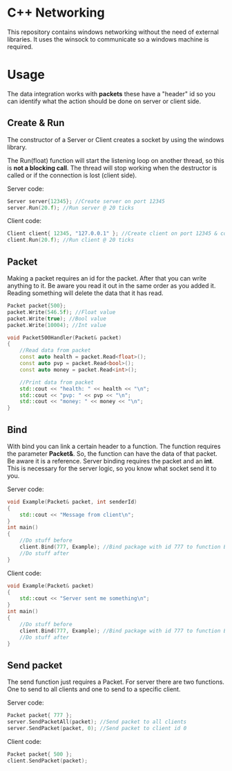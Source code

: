# C++ Networking

This repository contains windows networking without the need of external libraries. It uses the winsock to communicate so a windows machine is required.


# Usage

The data integration works with **packets** these have a "header" id so you can identify what the action should be done on server or client side.

## Create & Run
The constructor of a Server or Client creates a socket by using the windows library.

The Run(float) function will start the listening loop on another thread, so this is **not a blocking call**. The thread will stop working when the destructor is called or if the connection is lost (client side).

Server code:
```cpp
Server server{12345}; //Create server on port 12345
server.Run(20.f); //Run server @ 20 ticks
```
Client code:
```cpp
Client client{ 12345, "127.0.0.1" }; //Create client on port 12345 & connect to server with ip 127.0.0.1
client.Run(20.f); //Run client @ 20 ticks
```

## Packet
Making a packet requires an id for the packet. After that you can write anything to it. Be aware you read it out in the same order as you added it. Reading something will delete the data that it has read.

```cpp
Packet packet{500};
packet.Write(546.5f); //Float value
packet.Write(true); //Bool value
packet.Write(10004); //Int value
```

```cpp
void Packet500Handler(Packet& packet)
{
    //Read data from packet
    const auto health = packet.Read<float>();
    const auto pvp = packet.Read<bool>();
    const auto money = packet.Read<int>();

    //Print data from packet
    std::cout << "health: " << health << "\n";
    std::cout << "pvp: " << pvp << "\n";
    std::cout << "money: " << money << "\n";
}
```


## Bind
With bind you can link a certain header to a function. The function requires the parameter **Packet&**. So, the function can have the data of that packet. Be aware it is a reference. Server binding requires the packet and an **int**. This is necessary for the server logic, so you know what socket send it to you.

Server code:
```cpp
void Example(Packet& packet, int senderId)
{
    std::cout << "Message from client\n";
}
int main()
{
	//Do stuff before
	client.Bind(777, Example); //Bind package with id 777 to function Example
	//Do stuff after
}
```
Client code:
```cpp
void Example(Packet& packet)
{
    std::cout << "Server sent me something\n";
}
int main()
{
	//Do stuff before
	client.Bind(777, Example); //Bind package with id 777 to function Example
	//Do stuff after
}
```
## Send packet
The send function just requires a Packet. For server there are two functions. One to send to all clients and one to send to a specific client.

Server code:
```cpp
Packet packet{ 777 };
server.SendPacketAll(packet); //Send packet to all clients
server.SendPacket(packet, 0); //Send packet to client id 0
```
Client code:
```cpp
Packet packet{ 500 };
client.SendPacket(packet);
```